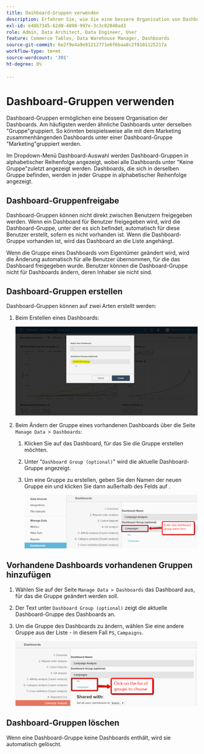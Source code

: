 ```yaml
---
title: Dashboard-Gruppen verwenden
description: Erfahren Sie, wie Sie eine bessere Organisation von Dashboards ermöglichen.
exl-id: e48b7345-62d0-4898-997e-3c3c02040ad3
role: Admin, Data Architect, Data Engineer, User
feature: Commerce Tables, Data Warehouse Manager, Dashboards
source-git-commit: 6e2f9e4a9e91212771e6f6baa8c2f8101125217a
workflow-type: tm+mt
source-wordcount: '301'
ht-degree: 0%

---
```


# Dashboard-Gruppen verwenden

Dashboard-Gruppen ermöglichen eine bessere Organisation der Dashboards. Am häufigsten werden ähnliche Dashboards unter derselben &quot;Gruppe&quot;gruppiert. So könnten beispielsweise alle mit dem Marketing zusammenhängenden Dashboards unter einer Dashboard-Gruppe &quot;Marketing&quot;gruppiert werden.

Im Dropdown-Menü Dashboard-Auswahl werden Dashboard-Gruppen in alphabetischer Reihenfolge angezeigt, wobei alle Dashboards unter &quot;Keine Gruppe&quot;zuletzt angezeigt werden. Dashboards, die sich in derselben Gruppe befinden, werden in jeder Gruppe in alphabetischer Reihenfolge angezeigt.

## Dashboard-Gruppenfreigabe

Dashboard-Gruppen können nicht direkt zwischen Benutzern freigegeben werden. Wenn ein Dashboard für Benutzer freigegeben wird, wird die Dashboard-Gruppe, unter der es sich befindet, automatisch für diese Benutzer erstellt, sofern es nicht vorhanden ist. Wenn die Dashboard-Gruppe vorhanden ist, wird das Dashboard an die Liste angehängt.

Wenn die Gruppe eines Dashboards vom Eigentümer geändert wird, wird die Änderung automatisch für alle Benutzer übernommen, für die das Dashboard freigegeben wurde. Benutzer können die Dashboard-Gruppe nicht für Dashboards ändern, deren Inhaber sie nicht sind.

## Dashboard-Gruppen erstellen

Dashboard-Gruppen können auf zwei Arten erstellt werden:

1. Beim Erstellen eines Dashboards:

   ![Dashboard-Gruppe erstellen](../../assets/create-dashboard-groups-new-dashboard.png)

1. Beim Ändern der Gruppe eines vorhandenen Dashboards über die Seite `Manage Data > Dashboards`:

   1. Klicken Sie auf das Dashboard, für das Sie die Gruppe erstellen möchten.

   1. Unter &quot;`Dashboard Group (optional)`&quot; wird die aktuelle Dashboard-Gruppe angezeigt.

   1. Um eine Gruppe zu erstellen, geben Sie den Namen der neuen Gruppe ein und klicken Sie dann außerhalb des Felds auf .

      ![Dashboard-Gruppe erstellen](../../assets/create-dashboard-groups-existing-dashboard.png)

## Vorhandene Dashboards vorhandenen Gruppen hinzufügen

1. Wählen Sie auf der Seite `Manage Data > Dashboards` das Dashboard aus, für das die Gruppe geändert werden soll.

1. Der Text unter `Dashboard Group (optional)` zeigt die aktuelle Dashboard-Gruppe des Dashboards an.

1. Um die Gruppe des Dashboards zu ändern, wählen Sie eine andere Gruppe aus der Liste - in diesem Fall `PS`, `Campaigns`.

   ![ Gruppen-Dashboard ändern](../../assets/add-existing-dashboard-existing-group.png)

## Dashboard-Gruppen löschen

Wenn eine Dashboard-Gruppe keine Dashboards enthält, wird sie automatisch gelöscht.
